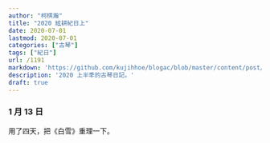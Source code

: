 ```yaml
---
author: "柯棋瀚"
title: "2020 絃耕紀日上"
date: 2020-07-01
lastmod: 2020-07-01
categories: ["古琴"]
tags: ["紀日"]
url: /1191
markdown: 'https://github.com/kujihhoe/blogac/blob/master/content/post/.md'
description: '2020 上半秊的古琴日記。'
draft: true
---
```


### 1 月 13 日

用了四天，把《白雪》重理一下。
